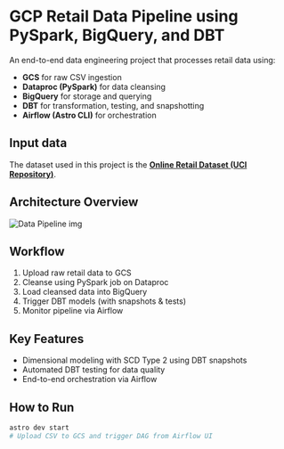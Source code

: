 # GCP Retail Data Pipeline using PySpark, BigQuery, and DBT

An end-to-end data engineering project that processes retail data using:
- **GCS** for raw CSV ingestion
- **Dataproc (PySpark)** for data cleansing
- **BigQuery** for storage and querying
- **DBT** for transformation, testing, and snapshotting
- **Airflow (Astro CLI)** for orchestration

## Input data
The dataset used in this project is the **[Online Retail Dataset (UCI Repository)](https://archive.ics.uci.edu/ml/datasets/online+retail)**.

## Architecture Overview
![Data Pipeline img](https://github.com/user-attachments/assets/379d2d79-5cea-4e0a-a710-5dcd724e5dda)



## Workflow
1. Upload raw retail data to GCS
2. Cleanse using PySpark job on Dataproc
3. Load cleansed data into BigQuery
4. Trigger DBT models (with snapshots & tests)
5. Monitor pipeline via Airflow

## Key Features
- Dimensional modeling with SCD Type 2 using DBT snapshots
- Automated DBT testing for data quality
- End-to-end orchestration via Airflow

## How to Run
```bash
astro dev start
# Upload CSV to GCS and trigger DAG from Airflow UI
